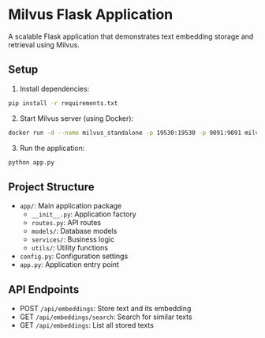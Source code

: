 # Milvus Flask Application

A scalable Flask application that demonstrates text embedding storage and retrieval using Milvus.

## Setup

1. Install dependencies:

```bash
pip install -r requirements.txt
```

2. Start Milvus server (using Docker):

```bash
docker run -d --name milvus_standalone -p 19530:19530 -p 9091:9091 milvusdb/milvus:v2.3.6
```

3. Run the application:

```bash
python app.py
```

## Project Structure

- `app/`: Main application package
  - `__init__.py`: Application factory
  - `routes.py`: API routes
  - `models/`: Database models
  - `services/`: Business logic
  - `utils/`: Utility functions
- `config.py`: Configuration settings
- `app.py`: Application entry point

## API Endpoints

- POST `/api/embeddings`: Store text and its embedding
- GET `/api/embeddings/search`: Search for similar texts
- GET `/api/embeddings`: List all stored texts
